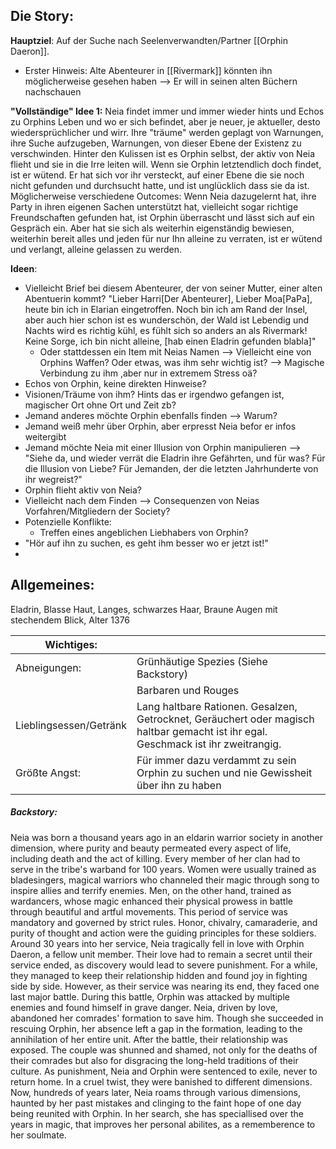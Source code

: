 ## Die Story:
**Hauptziel**: Auf der Suche nach Seelenverwandten/Partner [[Orphin Daeron]].

- Erster Hinweis: Alte Abenteurer in [[Rivermark]] könnten ihn möglicherweise gesehen haben --> Er will in seinen alten Büchern nachschauen

**"Vollständige" Idee 1:**
Neia findet immer und immer wieder hints und Echos zu Orphins Leben und wo er sich befindet, aber je neuer, je aktueller, desto wiedersprüchlicher und wirr. Ihre "träume" werden geplagt von Warnungen, ihre Suche aufzugeben, Warnungen, von dieser Ebene der Existenz zu verschwinden.
Hinter den Kulissen ist es Orphin selbst, der aktiv von Neia flieht und sie in die Irre leiten will.
Wenn sie Orphin letztendlich doch findet, ist er wütend. Er hat sich vor ihr versteckt, auf einer Ebene die sie noch nicht gefunden und durchsucht hatte, und ist unglücklich dass sie da ist.
Möglicherweise verschiedene Outcomes: Wenn Neia dazugelernt hat, ihre Party in ihren eigenen Sachen unterstützt hat, vielleicht sogar richtige Freundschaften gefunden hat, ist Orphin überrascht und lässt sich auf ein Gespräch ein. Aber hat sie sich als weiterhin eigenständig bewiesen, weiterhin bereit alles und jeden für nur Ihn alleine zu verraten, ist er wütend und verlangt, alleine gelassen zu werden.

**Ideen**:
- Vielleicht Brief bei diesem Abenteurer, der von seiner Mutter, einer alten Abentuerin kommt? "Lieber Harri[Der Abenteurer], Lieber Moa[PaPa], heute bin ich in Elarian eingetroffen. Noch bin ich am Rand der Insel, aber auch hier schon ist es wunderschön, der Wald ist Lebendig und Nachts wird es richtig kühl, es fühlt sich so anders an als Rivermark! Keine Sorge, ich bin nicht alleine, [hab einen Eladrin gefunden blabla]"
	- Oder stattdessen ein Item mit Neias Namen --> Vielleicht eine von Orphins Waffen? Oder etwas, was ihm sehr wichtig ist? --> Magische Verbindung zu ihm ,aber nur in extremem Stress oä?
- Echos von Orphin, keine direkten Hinweise?
- Visionen/Träume von ihm? Hints das er irgendwo gefangen ist, magischer Ort ohne Ort und Zeit zb?
- Jemand anderes möchte Orphin ebenfalls finden --> Warum?
- Jemand weiß mehr über Orphin, aber erpresst Neia befor er infos weitergibt
- Jemand möchte Neia mit einer Illusion von Orphin manipulieren --> "Siehe da, und wieder verrät die Eladrin ihre Gefährten, und für was? Für die Illusion von Liebe? Für Jemanden, der die letzten Jahrhunderte von ihr wegreist?"
- Orphin flieht aktiv von Neia?
- Vielleicht nach dem Finden --> Consequenzen von Neias Vorfahren/Mitgliedern der Society?
- Potenzielle Konflikte:
	- Treffen eines angeblichen Liebhabers von Orphin?
- "Hör auf ihn zu suchen, es geht ihm besser wo er jetzt ist!"
- 

## Allgemeines:
Eladrin, Blasse Haut, Langes, schwarzes Haar, Braune Augen mit stechendem Blick, Alter 1376

| **Wichtiges:**         |                                                                                                                                    |
| ---------------------- | ---------------------------------------------------------------------------------------------------------------------------------- |
| Abneigungen:           | Grünhäutige Spezies (Siehe Backstory)                                                                                              |
|                        | Barbaren und Rouges                                                                                                                |
| Lieblingsessen/Getränk | Lang haltbare Rationen. Gesalzen, Getrocknet, Geräuchert oder magisch haltbar gemacht ist ihr egal. Geschmack ist ihr zweitrangig. |
| Größte Angst:          | Für immer dazu verdammt zu sein Orphin zu suchen und nie Gewissheit über ihn zu haben                                              |

##### Backstory:
Neia was born a thousand years ago in an eldarin warrior society in another dimension, where purity and beauty permeated every aspect of life, including death and the act of killing. Every member of her clan had to serve in the tribe's warband for 100 years. Women were usually trained as bladesingers, magical warriors who channeled their magic through song to inspire allies and terrify enemies. Men, on the other hand, trained as wardancers, whose magic enhanced their physical prowess in battle through beautiful and artful movements. This period of service was mandatory and governed by strict rules. Honor, chivalry, camaraderie, and purity of thought and action were the guiding principles for these soldiers. Around 30 years into her service, Neia tragically fell in love with Orphin Daeron, a fellow unit member. Their love had to remain a secret until their service ended, as discovery would lead to severe punishment. For a while, they managed to keep their relationship hidden and found joy in fighting side by side. However, as their service was nearing its end, they faced one last major battle. During this battle, Orphin was attacked by multiple enemies and found himself in grave danger. Neia, driven by love, abandoned her comrades' formation to save him. Though she succeeded in rescuing Orphin, her absence left a gap in the formation, leading to the annihilation of her entire unit. After the battle, their relationship was exposed. The couple was shunned and shamed, not only for the deaths of their comrades but also for disgracing the long-held traditions of their culture. As punishment, Neia and Orphin were sentenced to exile, never to return home. In a cruel twist, they were banished to different dimensions. Now, hundreds of years later, Neia roams through various dimensions, haunted by her past mistakes and clinging to the faint hope of one day being reunited with Orphin. In her search, she has speciallised over the years in magic, that improves her personal abilites, as a rememberence to her soulmate.


